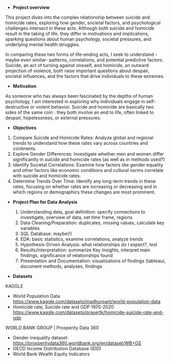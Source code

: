 - **Project overview**

This project dives into the complex relationship between suicide and homicide rates, exploring how gender, societal factors, and psychological challenges intersect in these acts. Although both suicide and homicide result in the taking of life, they differ in motivations and implications, sparking questions about human psychology, societal pressures, and underlying mental health struggles.

In comparing these two forms of life-ending acts, I seek to understand - maybe even similar- patterns, correlations, and potential predictive factors. Suicide, an act of turning against oneself, and homicide, an outward projection of violence, both raise important questions about despair, societal influences, and the factors that drive individuals to these extremes.

- **Motivation**

As someone who has always been fascinated by the depths of human psychology, I am interested in exploring why individuals engage in self-destructive or violent behavior. Suicide and homicide are basically two sides of the same coin : they both involve an end to life, often linked to despair, hopelessness, or external pressures. 

- **Objectives**

1. Compare Suicide and Homicide Rates: Analyze global and regional trends to understand how these rates vary across countries and continents.
2. Explore Gender Differences: Investigate whether men and women differ significantly in suicide and homicide rates (as well as in methods used?)
3. Identify Societal Correlations: Examine how factors like gender equality and other factors like economic conditions and cultural norms correlate with suicide and homicide rates.
4. Determine Trends Over Time: Identify any long-term trends in these rates, focusing on whether rates are increasing or decreasing and in which regions or demographics these changes are most 
   prominent.

- **Project Plan for Data Analysis**
  1. Understanding data, goal definition: specify connections to investigate, overview of data, set time frame, regions
  2. Data Cleaning/Preparation: duplicates, missing values, calculate key variables
  3. SQL Database: maybe(!)
  4. EDA: basic statistics, examine correlations, analyze trends
  5. Hypothesis-Driven Analysis: what relationships do I expect?, test
  6. Results/interpretation: summarize Key Insights, interpret main findings, significance of relationships found
  7. Presentation and Documentation: visualizations of findings (tableau), document methods, analyses, findings


- **Datasets**

KAGGLE
- World Population Data
https://www.kaggle.com/datasets/madhurpant/world-population-data
- Homicide rate, Suicide rate and GDP 1970-2020
https://www.kaggle.com/datasets/prasertk/homicide-suicide-rate-and-gdp


WORLD BANK GROUP | Prosperity Data 360
- Gender inequality dataset:
https://prosperitydata360.worldbank.org/en/dataset/WB+GS
- OECD Income Distribution Database (IDD)
- World Bank Wealth Equity Indicators


